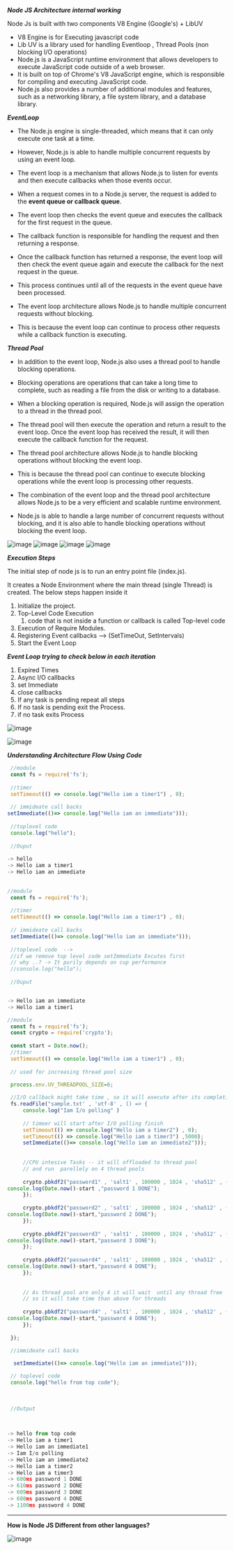 ***Node JS Architecture  internal working***



Node Js is built with two components  V8 Engine (Google's) +   LibUV

- V8  Engine is for Executing javascript code 
- Lib UV is a library used for handling Eventloop , Thread Pools (non blocking I/O operations)
- Node.js is a JavaScript runtime environment that allows developers to execute JavaScript code outside of a web browser.
- It is built on top of Chrome's V8 JavaScript engine, which is responsible for compiling and executing JavaScript code.
- Node.js also provides a number of additional modules and features, such as a networking library, a file system library, and a database library.

***EventLoop***
- The Node.js engine is single-threaded, which means that it can only execute one task at a time.
- However, Node.js is able to handle multiple concurrent requests by using an event loop.
- The event loop is a mechanism that allows Node.js to listen for events and then execute callbacks when those events occur.

- When a request comes in to a Node.js server, the request is added to the **event queue or callback queue**.
- The event loop then checks the event queue and executes the callback for the first request in the queue.
- The callback function is responsible for handling the request and then returning a response.
- Once the callback function has returned a response, the event loop will then check the event queue again and execute the callback for the next request in the queue.
- This process continues until all of the requests in the event queue have been processed.
- The event loop architecture allows Node.js to handle multiple concurrent requests without blocking.
- This is because the event loop can continue to process other requests while a callback function is executing.

***Thread Pool***
- In addition to the event loop, Node.js also uses a thread pool to handle blocking operations.
- Blocking operations are operations that can take a long time to complete, such as reading a file from the disk or writing to a database.
- When a blocking operation is required, Node.js will assign the operation to a thread in the thread pool.
- The thread pool will then execute the operation and return a result to the event loop. Once the event loop has received the result, it will then execute the callback function for the request.
- The thread pool architecture allows Node.js to handle blocking operations without blocking the event loop.
- This is because the thread pool can continue to execute blocking operations while the event loop is processing other requests.

- The combination of the event loop and the thread pool architecture allows Node.js to be a very efficient and scalable runtime environment.
-  Node.js is able to handle a large number of concurrent requests without blocking, and it is also able to handle blocking operations without blocking the event loop.


![image](https://github.com/pavan5yerra/nodejs/assets/53389849/c6196c92-c40b-4f67-bb29-2d8fe558ce73)
![image](https://github.com/pavan5yerra/nodejs/assets/53389849/ae7c2949-ac1d-40d3-aacd-6833245ef2f1)
![image](https://github.com/pavan5yerra/nodejs/assets/53389849/fc76d234-6732-472f-bc8c-e12462a04d5f)
![image](https://github.com/pavan5yerra/nodejs/assets/53389849/630c5ad5-ee2d-43a9-acdf-d2f0d9be35b2)

***Execution Steps***



The initial step of node js is to run an entry point file (index.js). 

It creates a  Node Environment where the main thread (single Thread) is created. The below steps happen inside it

1. Initialize the project.
2. Top-Level Code Execution 
    1. code that is not  inside a function  or callback is called Top-level code
3. Execution of Require Modules.
4. Registering Event callbacks --> (SetTimeOut, SetIntervals)
5. Start the Event Loop


***Event Loop trying to check  below in each iteration***

1. Expired Times
2. Async I/O callbacks
3. set Immediate
4. close callbacks
5. If any task is pending repeat all steps
6. If no task is pending exit the Process.
7. if no task exits Process

![image](https://github.com/pavan5yerra/nodejs/assets/53389849/73ee7031-f434-4fd2-a35d-06ab8695586c)


![image](https://github.com/pavan5yerra/nodejs/assets/53389849/c85f016f-6068-4e9f-9b8d-17d6ab76a362)


***Understanding Architecture Flow Using Code***

```javascript
 //module
 const fs = require('fs');
 
 //timer
 setTimeout(() => console.log("Hello iam a timer1") , 0);
 
 // immideate call backs
setImmediate(()=> console.log("Hello iam an immediate")));
 
 //toplevel code
 console.log("hello");
 
 //Ouput
 
-> hello
-> Hello iam a timer1
-> Hello iam an immediate
 
```




```javascript
//module
 const fs = require('fs');
 
 //timer
 setTimeout(() => console.log("Hello iam a timer1") , 0);
 
 // immideate call backs
 setImmediate(()=> console.log("Hello iam an immediate")));
 
 //toplevel code  --> 
 //if we remove top level code setImmediate Excutes first
 // why ..? -> It purily depends on cup performance
 //console.log("hello");
 
 //Ouput


-> Hello iam an immediate
-> Hello iam a timer1
```






```javascript
//module
 const fs = require('fs');
 const crypto = require('crypto');
 
 const start = Date.now();
 //timer
 setTimeout(() => console.log("Hello iam a timer1") , 0);
 
 // used for increasing thread pool size

 process.env.UV_THREADPOOL_SIZE=6;
 
 //I/O callback might take time , so it will execute after its completion
 fs.readFile("sample.txt' , 'utf-8' , () => {
     console.log("Iam I/o polling" )
     
     // timeer will start after I/O polling finish
     setTimeout(() => console.log("Hello iam a timer2") , 0);
     setTimeout(() => console.log("Hello iam a timer3") ,5000);
     setImmediate(()=> console.log("Hello iam an immediate2")));
     
     
     //CPU intesive Tasks -- it will offloaded to thread pool
     // and run  parellely on 4 thread pools
     
     crypto.pbkdf2("password1" , 'salt1' , 100000 , 1024 , 'sha512' , () => {
console.log(Date.now()-start ,"password 1 DONE");
     });
     
     crypto.pbkdf2("password2" , 'salt1' , 100000 , 1024 , 'sha512' , () => {
console.log(Date.now()-start,"password 2 DONE");
     });
     
     crypto.pbkdf2("password3" , 'salt1' , 100000 , 1024 , 'sha512' , () => {
console.log(Date.now()-start,"password 3 DONE");
     });
     
     crypto.pbkdf2("password4" , 'salt1' , 100000 , 1024 , 'sha512' , () => {
console.log(Date.now()-start,"password 4 DONE");
     });
     
     
     // As thread pool are only 4 it will wait  until any thread free 
     // so it will take time than above for threads
     
     crypto.pbkdf2("password4" , 'salt1' , 100000 , 1024 , 'sha512' , () => {
console.log(Date.now()-start,"password 4 DONE");
     });
     
 });
 
 //immideate call backs

  setImmediate(()=> console.log("Hello iam an immediate1")));

 // toplevel code  
 console.log("hello from top code");
 
 
 
 //Output
 


-> hello from top code 
-> Hello iam a timer1
-> Hello iam an immediate1
-> Iam I/o polling
-> Hello iam an immediate2
-> Hello iam a timer2
-> Hello iam a timer3
-> 600ms password 1 DONE
-> 610ms password 2 DONE
-> 609ms password 3 DONE
-> 608ms password 4 DONE
-> 1100ms password 4 DONE
```




****

**How is Node JS Different from other languages?**

![image](https://github.com/pavan5yerra/nodejs/assets/53389849/4bb54f3a-fe39-4060-a53c-9ae7189c0349)




